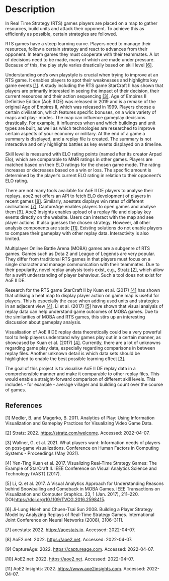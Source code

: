 # Description

In Real Time Strategy (RTS) games players are placed on a map to gather resources, build units and attack their opponent. To achieve this as efficiently as possible, certain strategies are followed.

RTS games have a steep learning curve. Players need to manage their resources, follow a certain strategy and react to advances from their opponent. In team games they must cooperate with their teammates. A lot of decisions need to be made, many of which are made under pressure. Because of this, the play style varies drastically based on skill level [[6]](#6).

Understanding one’s own playstyle is crucial when trying to improve at an RTS game. It enables players to spot their weaknesses and highlights key game events [[1]](#1). A study including the RTS game StarCraft II has shown that players are primarily interested in seeing the impact of their decision, their current resources and their action sequencing [[3]](#3).
Age of Empires II Definitive Edition (AoE II DE) was released in 2019 and is a remake of the original Age of Empires II, which was released in 1999. Players choose a certain civilisation, which features specific bonuses, on a wide variety of maps and play- modes. The map can influence gameplay decisions drastically. For example, it influences when and which buildings and unit types are built, as well as which technologies are researched to improve certain aspects of your economy or military. At the end of a game a summary is displayed, and a replay file is created. The summary is not interactive and only highlights battles as key events displayed on a timeline.

Skill level is measured with ELO rating points (named after its creator Arpad Elo), which are comparable to MMR ratings in other games. Players are matched based on their ELO ratings for the chosen game mode. The rating increases or decreases based on a win or loss. The specific amount is determined by the player’s current ELO rating in relation to their opponent’s ELO rating.

There are not many tools available for AoE II DE players to analyse their replays. aoe2.net offers an API to fetch ELO development of players in recent games [[8]](#8). Similarly, aoestats displays win rates of different civilisations [[7]](#7). CaptureAge enables players to open games and analyse them [[9]](#9). Aoe2 Insights enables upload of a replay file and display key events directly on the website. Users can interact with the map and see player actions. It also guesses the chosen strategy. However, all other analysis components are static [[11]](#11). Existing solutions do not enable players to compare their gameplay with other replay data. Interactivity is also limited.

Multiplayer Online Battle Arena (MOBA) games are a subgenre of RTS games. Games such as Dota 2 and League of Legends are very popular. They differ from traditional RTS games in that players must focus on a single character and manage communication with their teammates. Due to their popularity, novel replay analysis tools exist, e.g., Stratz [[2]](#2), which allow for a swift understanding of player behaviour. Such a tool does not exist for AoE II DE.

Research for the RTS game StarCraft II by Kuan et al. (2017) [[4]](#4) has shown that utilising a heat map to display player action on game map is useful for players. This is especially the case when adding used units and strategies in an adjacent view [[4]](#4). Li et al. (2017) [[5]](#5) have shown that visual analysis of replay data can help understand game outcomes of MOBA games. Due to the similarities of MOBA and RTS games, this stirs up an interesting discussion about gameplay analysis.

Visualisation of AoE II DE replay data theoretically could be a very powerful tool to help players understand why games play out in a certain manner, as showcased by Kuan et al. (2017) [[4]](#4). Currently, there are a lot of unknowns regarding game play data, especially regarding comparisons in between replay files. Another unknown detail is which data sets should be highlighted to enable the best possible learning effect [[3]](#3).

The goal of this project is to visualise AoE II DE replay data in a comprehensible manner and make it comparable to other replay files. This would enable a straight-forward comparison of different skill levels. This includes - for example - average villager and building count over the course of games.

## References
<a id="1">[1]</a>
Medler, B. and Magerko, B. 2011. Analytics of Play: Using Information Visualization and Gameplay Practices for Visualizing Video Game Data.

<a id="2">[2]</a>
Stratz: 2022. https://stratz.com/welcome. Accessed: 2022-04-07.

<a id="3">[3]</a>
Wallner, G. et al. 2021. What players want: Information needs of players on post-game visualizations. Conference on Human Factors in Computing Systems - Proceedings (May 2021).

<a id="4">[4]</a>
Yen-Ting Kuan et al. 2017. Visualizing Real-Time Strategy Games: The Example of StarCraft II. IEEE Conference on Visual Analytics Science and Technology (VAST) (2017).

<a id="5">[5]</a>
Li, Q. et al. 2017. A Visual Analytics Approach for Understanding Reasons behind Snowballing and Comeback in MOBA Games. IEEE Transactions on Visualization and Computer Graphics. 23, 1 (Jan. 2017), 211–220. DOI:https://doi.org/10.1109/TVCG.2016.2598415.

<a id="6">[6]</a>
Ji-Lung Hsieh and Chuen-Tsai Sun 2008. Building a Player Strategy Model by Analyzing Replays of Real-Time Strategy Games. International Joint Conference on Neural Networks (2008), 3106–3111.

<a id="7">[7]</a>
aoestats: 2022. https://aoestats.io. Accessed: 2022-04-07.

<a id="8">[8]</a>
AoE2.net: 2022. https://aoe2.net. Accessed: 2022-04-07.

<a id="9">[9]</a>
CaptureAge: 2022. https://captureage.com. Accessed: 2022-04-07.

<a id="10">[10]</a>
AoE2.net: 2022. https://aoe2.net. Accessed: 2022-04-07.

<a id="11">[11]</a>
AoE2 Insights: 2022. https://www.aoe2insights.com. Accessed: 2022-04-07.